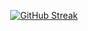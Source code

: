 <p align="center">
  <a href="https://git.io/streak-stats">
    <img src="https://streak-stats.demolab.com?user=CryptoAirdropHindi&theme=github-dark&hide_border=true" alt="GitHub Streak" />
  </a>
</p>

<picture align="center">
  <!-- Dark Mode -->
  <source media="(prefers-color-scheme: dark)" srcset="https://raw.githubusercontent.com/CryptoAirdropHindi/CryptoAirdropHindi/output/github-contribution-grid-snake-dark.svg">
  <!-- Light Mode -->
  <source media="(prefers-color-scheme: light)" srcset="https://raw.githubusercontent.com/CryptoAirdropHindi/CryptoAirdropHindi/output/github-contribution-grid-snake.svg">
  <!-- Fallback Image -->

